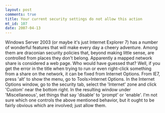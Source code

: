 ```yaml
--- 
layout: post
comments: true
title: Your current security settings do not allow this action
mt_id: 107
date: 2007-04-13
---
```

Windows Server 2003 (or maybe it's just Internet Explorer 7) has a number of wonderful features that will make every day a cheery adventure.  Among them are draconian security policies that, beyond making little sense, are controlled from places they don't belong.  Apparently a mapped network share is considered a web page.  Who would have guessed that?  Well, if you get the error in the title when trying to run or even right-click something from a share on the network, it can be fixed from Internet Options.  From IE7, press 'alt' to show the menu, go to Tools>Internet Options.  In the Internet Options window, go to the security tab, select the 'Internet' zone and click 'Custom' near the bottom right.  In the resulting window under 'Miscellaneous', set things that say 'disable' to 'prompt' or 'enable'.  I'm not sure which one controls the above mentioned behavior, but it ought to be fairly obvious which are involved; just allow them. 
